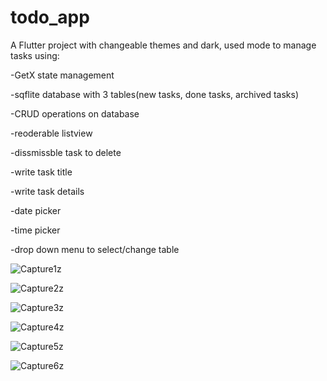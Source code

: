 # todo_app

A Flutter project with changeable themes and dark, used mode to manage tasks using:

-GetX state management

-sqflite database with 3 tables(new tasks, done tasks, archived tasks)

-CRUD operations on database

-reoderable listview

-dissmissble task to delete

-write task title

-write task details

-date picker

-time picker

-drop down menu to select/change table

![Capture1z](https://user-images.githubusercontent.com/107572274/184736385-74852407-4ab9-41c5-b843-9a2a5ff78849.PNG)

![Capture2z](https://user-images.githubusercontent.com/107572274/184736395-5cd6d0c5-bf93-47b8-82e3-67cb264395f9.PNG)

![Capture3z](https://user-images.githubusercontent.com/107572274/184736406-cc362b21-f151-4cf7-9f38-3cb3755855b8.PNG)

![Capture4z](https://user-images.githubusercontent.com/107572274/184736546-a3e4e099-b009-45a6-893c-45d7617eab73.PNG)

![Capture5z](https://user-images.githubusercontent.com/107572274/184736550-401d8312-5ceb-4603-913c-0974ad4017ef.PNG)

![Capture6z](https://user-images.githubusercontent.com/107572274/184736513-2fd0b80e-f5be-4c57-83db-db3cec063660.PNG)
